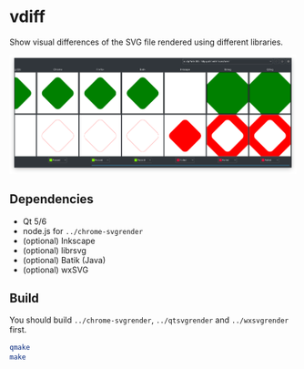 # vdiff

Show visual differences of the SVG file rendered using different libraries.

![screenshot](./screenshot.png)

## Dependencies

- Qt 5/6
- node.js for `../chrome-svgrender`
- (optional) Inkscape
- (optional) librsvg
- (optional) Batik (Java)
- (optional) wxSVG

## Build

You should build `../chrome-svgrender`, `../qtsvgrender` and `../wxsvgrender` first.

```bash
qmake
make
```
